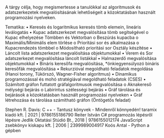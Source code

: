 A tárgy célja, hogy megismertesse a tanulókkal az algoritmusok és adatszerkezetek megvalósításának lehetőségeit a közoktatásban használt programozási nyelveken.

Tematika: 
•	Keresés és logaritmikus keresés tömb elemein, lineáris leválogatás
•	Kupac adatszerkezet megvalósítása tömb segítségével
o	Kupac elhelyezése Tömbben és Vektorban
o	Beszúrás kupacba
o	Maximális/Minimális elem törlése
o	Prioritási sor és alkalmazása
o	Kupacrendezés tömbbel
o	Módosítható prioritási sor Osztály készítése
•	Láncolt lista adatszerkezet megvalósítása objektumokkal
•	Verem és Sor adatszerkezet megvalósítása láncolt listákkal
•	Halmazerdő megvalósítása objektumokkal
•	Bináris keresőfa megvalósítása, *önkiegyensúlyozó bináris keresőfák megvalósítása
•	Rekurzióval megoldható feladatok megoldása (Hanoi torony, Tükörszó, Wagner-Fisher algoritmus)
•	Dinamikus programozással és mohó stratégiával megoldható feladatok (CSES)
•	Számított gráfon futtatott gráfalgoritmusok megvalósítása
o	Aknakereső mélységi bejárás
o	Labirintus szélességi bejárás
•	Gráf tárolása és bejárások a közoktatásban használt programozási nyelveken
•	Gráf létrehozása és tárolása számítható gráfon (Öntögetős feladat)

Stephen R. Davis: C ++ - Tantusz könyvek - Mindenről könnyedén! taramix kiadó kft.  | 2021 | 9786155186790
Reiter István C# programozás lépésről lépésre Jedlik Oktatási Stúdió Bt., 2018 | 9786155012174
JavaScript zsebkönyv kiskapu kft.  | 2006 | 2399989004917
Koós Antal - Python a gépben
